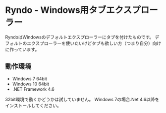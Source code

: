 # Ryndo - Windows用タブエクスプローラー

RyndoはWindowsのデフォルトエクスプローラーにタブを付けたものです。
デフォルトのエクスプローラーを使いたいけどタブも欲しい方（つまり自分）向けに作っています。

## 動作環境

* Windows 7 64bit
* Windows 10 64bit
* .NET Framework 4.6

32bit環境で動くかどうかは試していません。
Windows 7の場合.Net 4.6以降をインストールしてください。
